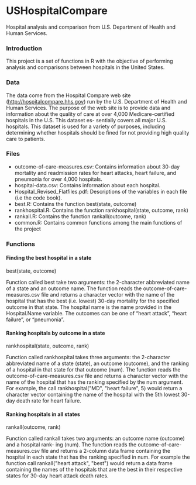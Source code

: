 # USHospitalCompare
Hospital analysis and comparison from U.S. Department of Health and Human Services.

### Introduction
This project is a set of functions in R with the objective of performing analysis and comparisons between hospitals in the United States.

### Data  

The data come from the Hospital Compare web site (http://hospitalcompare.hhs.gov) run by the U.S. Department of Health and Human Services. The purpose of the web site is to provide data and information about the quality of care at over 4,000 Medicare-certified hospitals in the U.S. This dataset es- sentially covers all major U.S. hospitals. This dataset is used for a variety of purposes, including determining whether hospitals should be fined for not providing high quality care to patients.

### Files 
- outcome-of-care-measures.csv: Contains information about 30-day mortality and readmission rates for heart attacks, heart failure, and pneumonia for over 4,000 hospitals.
- hospital-data.csv: Contains information about each hospital.
- Hospital_Revised_Flatfiles.pdf: Descriptions of the variables in each file (i.e the code book).
- best.R: Contains the function best(state, outcome)
- rankhospital.R: Contains the function rankhospital(state, outcome, rank)
- rankall.R: Contains the function rankall(outcome, rank)
- common.R: Contains common functions among the main functions of the project

### Functions

#### Finding the best hospital in a state
best(state, outcome)

Function called best take two arguments: the 2-character abbreviated name of a state and an outcome name. The function reads the outcome-of-care-measures.csv file and returns a character vector with the name of the hospital that has the best (i.e. lowest) 30-day mortality for the specified outcome in that state. The hospital name is the name provided in the Hospital.Name variable. The outcomes can be one of “heart attack”, “heart failure”, or “pneumonia”. 

#### Ranking hospitals by outcome in a state
rankhospital(state, outcome, rank)

Function called rankhospital takes three arguments: the 2-character abbreviated name of a state (state), an outcome (outcome), and the ranking of a hospital in that state for that outcome (num). The function reads the outcome-of-care-measures.csv file and returns a character vector with the name of the hospital that has the ranking specified by the num argument. For example, the call rankhospital("MD", "heart failure", 5) would return a character vector containing the name of the hospital with the 5th lowest 30-day death rate for heart failure. 

#### Ranking hospitals in all states
rankall(outcome, rank) 

Function called rankall takes two arguments: an outcome name (outcome) and a hospital rank- ing (num). The function reads the outcome-of-care-measures.csv file and returns a 2-column data frame containing the hospital in each state that has the ranking specified in num. For example the function call rankall("heart attack", "best") would return a data frame containing the names of the hospitals that are the best in their respective states for 30-day heart attack death rates. 
